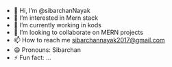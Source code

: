 - 👋 Hi, I’m @sibarchanNayak
- 👀 I’m interested in Mern stack
- 🌱 I’m currently working in kods
- 💞️ I’m looking to collaborate on MERN projects
- 📫 How to reach me sibarchannayak2017@gmail.com
- 😄 Pronouns: Sibarchan
- ⚡ Fun fact: ...

<!---
sibarchanKods/sibarchanKods is a ✨ special ✨ repository because its `README.md` (this file) appears on your GitHub profile.
You can click the Preview link to take a look at your changes.
--->

